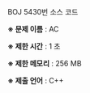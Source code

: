 BOJ 5430번 소스 코드

<b>※ 문제 이름</b> : AC

<b>※ 제한 시간</b> : 1 초

<b>※ 제한 메모리</b> : 256 MB

<b>※ 제출 언어</b> : C++
